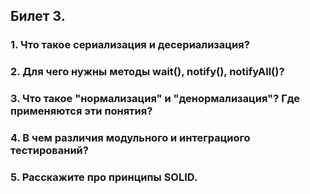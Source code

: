 ## Билет 3.

### 1. Что такое сериализация и десериализация?
### 2. Для чего нужны методы wait(), notify(), notifyAll()?
### 3. Что такое "нормализация" и "денормализация"? Где применяются эти понятия?
### 4. В чем различия модульного и интеграциого тестирований?
### 5. Расскажите про принципы SOLID.
